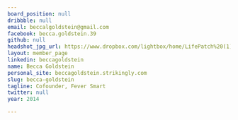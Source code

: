 ```yaml
---
board_position: null
dribbble: null
email: beccalgoldstein@gmail.com
facebook: becca.goldstein.39
github: null
headshot_jpg_url: https://www.dropbox.com/lightbox/home/LifePatch%20(1)/Fever%20Smart/Artwork
layout: member_page
linkedin: beccagoldstein
name: Becca Goldstein
personal_site: beccagoldstein.strikingly.com
slug: becca-goldstein
tagline: Cofounder, Fever Smart
twitter: null
year: 2014

---
```

